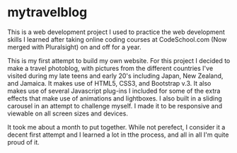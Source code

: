 # mytravelblog
This is a web development project I used to practice the web development skills I learned after taking online coding courses at CodeSchool.com (Now merged with Pluralsight) on and off for a year.

This is my first attempt to build my own website. For this project I decided to make a travel photoblog, with pictures from the different countries I've visited during my late teens and early 20's including Japan, New Zealand, and Jamaica. It makes use of HTML5, CSS3, and Bootstrap v.3. It also makes use of several Javascript plug-ins I included for some of the extra effects that make use of animations and lightboxes. I also built in a sliding carousel in an attempt to challenge myself. I made it to be responsive and viewable on all screen sizes and devices. 

It took me about a month to put together. While not perefect, I consider it a decent first attempt and I learned a lot in tthe process, and all in all I'm quite proud of it. 
